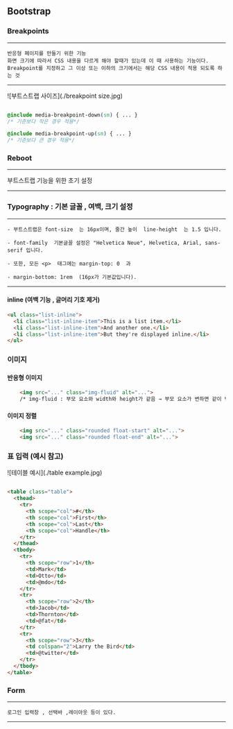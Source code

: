 
## Bootstrap
### Breakpoints
---
	반응형 페이지를 만들기 위한 기능
	화면 크기에 따라서 CSS 내용을 다르게 해야 할때가 있는데 이 때 사용하는 기능이다.
	Breakpoint를 지정하고 그 이상 또는 이하의 크기에서는 해당 CSS 내용이 적용 되도록 하는 것
---
![부트스트랩 사이즈](./breakpoint size.jpg)

```css

@include media-breakpoint-down(sm) { ... }
/* 기준보다 작은 경우 적용*/ 

@include media-breakpoint-up(sm) { ... }
/* 기준보다 큰 경우 적용*/ 

```
### Reboot
---
부트스트랩 기능을 위한 초기 설정 

---


### Typography : 기본 글꼴 , 여백, 크기 설정
---
	- 부트스트랩은 font-size  는 16px이며, 줄간 높이  line-height  는 1.5 입니다.

	- font-family  기본글꼴 설정은 "Helvetica Neue", Helvetica, Arial, sans-serif 입니다.

	- 또한, 모든 <p>  태그에는 margin-top: 0  과 

	- margin-bottom: 1rem  (16px가 기본값입니다).

---
#### inline (여백 기능 , 글머리 기호 제거)

```html
<ul class="list-inline">
  <li class="list-inline-item">This is a list item.</li>
  <li class="list-inline-item">And another one.</li>
  <li class="list-inline-item">But they're displayed inline.</li>
</ul>
```

### 이미지
####  반응형 이미지

```html
	<img src="..." class="img-fluid" alt="...">
	/* img-fluid : 부모 요소와 width와 height가 같음 → 부모 요소가 변하면 같이 변한다 */```
```

#### 이미지 정렬

```html
	<img src="..." class="rounded float-start" alt="...">
	<img src="..." class="rounded float-end" alt="...">
```

### 표 입력 (예시 참고)

![테이블 예시](./table example.jpg)

```html

<table class="table">
  <thead>
    <tr>
      <th scope="col">#</th>
      <th scope="col">First</th>
      <th scope="col">Last</th>
      <th scope="col">Handle</th>
    </tr>
  </thead>
  <tbody>
    <tr>
      <th scope="row">1</th>
      <td>Mark</td>
      <td>Otto</td>
      <td>@mdo</td>
    </tr>
    <tr>
      <th scope="row">2</th>
      <td>Jacob</td>
      <td>Thornton</td>
      <td>@fat</td>
    </tr>
    <tr>
      <th scope="row">3</th>
      <td colspan="2">Larry the Bird</td>
      <td>@twitter</td>
    </tr>
  </tbody>
</table>


```

### Form
---
	로그인 입력창 , 선택바 ,레이아웃 등이 있다.
---
